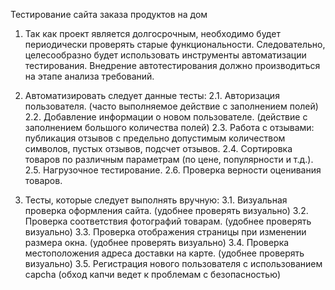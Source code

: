 Тестирование сайта заказа продуктов на дом

1. Так как проект является долгосрочным, необходимо будет периодически проверять старые функциональности. Следовательно, целесообразно будет использовать инструменты автоматизации тестирования. Внедрение автотестирования должно производиться на этапе анализа требований.

2. Автоматизировать следует данные тесты:
2.1. Авторизация пользователя. (часто выполняемое действие с заполнением полей)
2.2. Добавление информации о новом пользователе. (действие с заполнением большого количества полей)
2.3. Работа с отзывами: публикация отзывов с предельно допустимым количеством символов, пустых отзывов, подсчет отзывов.
2.4. Сортировка товаров по различным параметрам (по цене, популярности и т.д.).
2.5. Нагрузочное тестирование.
2.6. Проверка верности оценивания товаров.

3. Тесты, которые следует выполнять вручную:
3.1. Визуальная проверка оформления сайта. (удобнее проверять визуально)
3.2. Проверка соответствия фотографий товарам. (удобнее проверять визуально)
3.3. Проверка отображения страницы при изменении размера окна. (удобнее проверять визуально)
3.4. Проверка местоположения адреса доставки на карте. (удобнее проверять визуально)
3.5. Регистрация нового пользователя с использованием capcha (обход капчи ведет к проблемам с безопасностью) 

